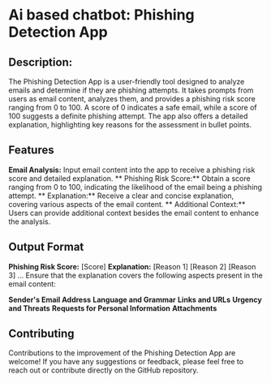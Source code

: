 # Ai based chatbot: Phishing Detection App
## Description:
The Phishing Detection App is a user-friendly tool designed to  analyze emails and determine if they are phishing attempts. It takes prompts from users as email content, analyzes them, and provides a phishing risk score ranging from 0 to 100. A score of 0 indicates a safe email, while a score of 100 suggests a definite phishing attempt. The app also offers a detailed explanation, highlighting key reasons for the assessment in bullet points.

## Features
**Email Analysis:** Input email content into the app to receive a phishing risk score and detailed explanation.
** Phishing Risk Score:**  Obtain a score ranging from 0 to 100, indicating the likelihood of the email being a phishing attempt.
** Explanation:**  Receive a clear and concise explanation, covering various aspects of the email content.
** Additional Context:**  Users can provide additional context besides the email content to enhance the analysis.

## Output Format
**Phishing Risk Score:** [Score]
**Explanation:**
[Reason 1]
[Reason 2]
[Reason 3]
...
Ensure that the explanation covers the following aspects present in the email content:

**Sender's Email Address**
**Language and Grammar**
**Links and URLs**
**Urgency and Threats**
**Requests for Personal Information**
**Attachments**

## Contributing
Contributions to the improvement of the Phishing Detection App are welcome! If you have any suggestions or feedback, please feel free to reach out or contribute directly on the GitHub repository.
